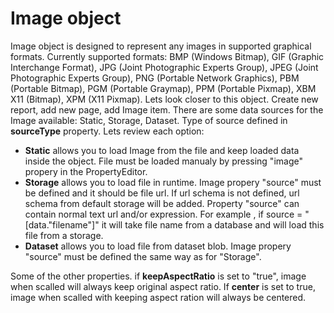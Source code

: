 Image object
=====

Image object is designed to represent any images in supported graphical formats. Currently supported formats: BMP	(Windows Bitmap), GIF	(Graphic Interchange Format), JPG	(Joint Photographic Experts Group), JPEG (Joint Photographic Experts Group), PNG	(Portable Network Graphics), PBM	(Portable Bitmap), PGM (Portable Graymap), PPM	(Portable Pixmap), XBM	X11 (Bitmap), XPM (X11 Pixmap).
Lets look closer to this object. Create new report, add new page, add Image item. There are some data sources for the Image available: Static, Storage, Dataset. Type of source defined in **sourceType** property.  Lets review each option:
* **Static** allows you to load Image from the file and keep loaded data inside the object. File must be loaded manualy by pressing "image" propery in the PropertyEditor.
* **Storage** allows you to load file in runtime. Image propery "source" must be defined and it should be file url. If url schema is not defined, url schema from default storage will be added. Property "source" can contain normal text url and/or expression. For example , if source = "[data."filename"]" it will take file name from a database and will load this file from a storage.
* **Dataset** allows you to load file from dataset blob. Image propery "source" must be defined the same way as for "Storage".

Some of the other properties. if **keepAspectRatio** is set to "true", image when scalled will always keep original aspect ratio. If **center** is set to true, image when scalled with keeping aspect ration will always be centered.
